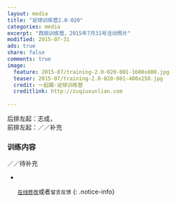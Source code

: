 ```yaml
---
layout: media
title: "足球训练营2.0-020"
categories: media
excerpt: "西丽训练营，2015年7月31号活动照片"
modified: 2015-07-31
ads: true
share: false
comments: true
image:
  feature: 2015-07/training-2.0-020-001-1600x800.jpg
  teaser: 2015-07/training-2.0-020-001-400x250.jpg
  credit: 一起踢·足球训练营
  creditlink: http://zuqiuxunlian.com
  
---
```

后排左起：志成，    
前排左起：／／补充    


### 训练内容
／／待补充 
<ul class="th-grid">
  <li>
    <img src="{{site.url}}/images/2015-07/training-2.0-020-002-960x720.jpg" alt=""></a>
  </li>

[`在线修改`](https://github.com/awong1900/football/edit/gh-pages/_posts/media/2015-07-31-training-2.0-020.md)或者`留言反馈`
{: .notice-info}
